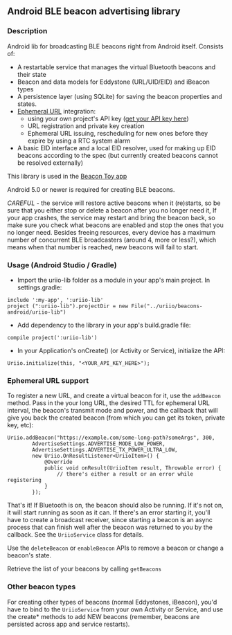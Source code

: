 ## Android BLE beacon advertising library

### Description

Android lib for broadcasting BLE beacons right from Android itself. Consists of:

- A restartable service that manages the virtual Bluetooth beacons and their state
- Beacon and data models for Eddystone (URL/UID/EID) and iBeacon types
- A persistence layer (using SQLite) for saving the beacon properties and states.
- [Ephemeral URL](https://github.com/uriio/ephemeral-api) integration:
  * using your own project's API key ([get your API key here](https://api.uriio.com/projects))
  * URL registration and private key creation
  * Ephemeral URL issuing, rescheduling for new ones before they expire by using a RTC system alarm
- A basic EID interface and a local EID resolver, used for making up EID beacons according to the spec (but currently created beacons cannot be resolved externally)

This library is used in the [Beacon Toy app](https://play.google.com/store/apps/details?id=com.uriio)

Android 5.0 or newer is required for creating BLE beacons.

*CAREFUL* - the service will restore active beacons when it (re)starts, so be sure that you either stop or delete a beacon after you no longer need it, If your app crashes, the service may restart and bring the beacon back, so make sure you check what beacons are enabled and stop the ones that you no longer need. Besides freeing resources, every device has a maximum number of concurrent BLE broadcasters (around 4, more or less?), which means when that number is reached, new beacons will fail to start.

### Usage (Android Studio / Gradle)
* Import the uriio-lib folder as a module in your app's main project. In settings.gradle:
```
include ':my-app', ':uriio-lib'
project (":uriio-lib").projectDir = new File("../uriio/beacons-android/uriio-lib")
```
* Add dependency to the library in your app's build.gradle file:

```
compile project(':uriio-lib')
```

* In your Application's onCreate() (or Activity or Service), initialize the API:

```
Uriio.initialize(this, "<YOUR_API_KEY_HERE>");
```

### Ephemeral URL support
To register a new URL, and create a virtual beacon for it, use the ```addBeacon``` method. Pass in the your long URL, the desired TTL for ephemeral URL interval, the beacon's transmit mode and power, and the callback that will give you back the created beacon (from which you can get its token, private key, etc):

```
Uriio.addBeacon("https://example.com/some-long-path?someArgs", 300,
        AdvertiseSettings.ADVERTISE_MODE_LOW_POWER,
        AdvertiseSettings.ADVERTISE_TX_POWER_ULTRA_LOW,
        new Uriio.OnResultListener<UriioItem>() {
            @Override
            public void onResult(UriioItem result, Throwable error) {
                // there's either a result or an error while registering
            }
        });
```

That's it! If Bluetooth is on, the beacon should also be running. If it's not on, it will start running as soon as it can. If there's an error starting it, you'll have to create a broadcast receiver, since starting a beacon is an async process that can finish well after the beacon was returned to you by the callback. See the ```UriioService``` class for details.

Use the ```deleteBeacon``` or ```enableBeacon``` APIs to remove a beacon or change a beacon's state.

Retrieve the list of your beacons by calling ```getBeacons```

### Other beacon types
For creating other types of beacons (normal Eddystones, iBeacon), you'd have to bind to the ```UriioService``` from your own Activity or Service, and use the create* methods to add NEW beacons (remember, beacons are persisted across app and service restarts).
